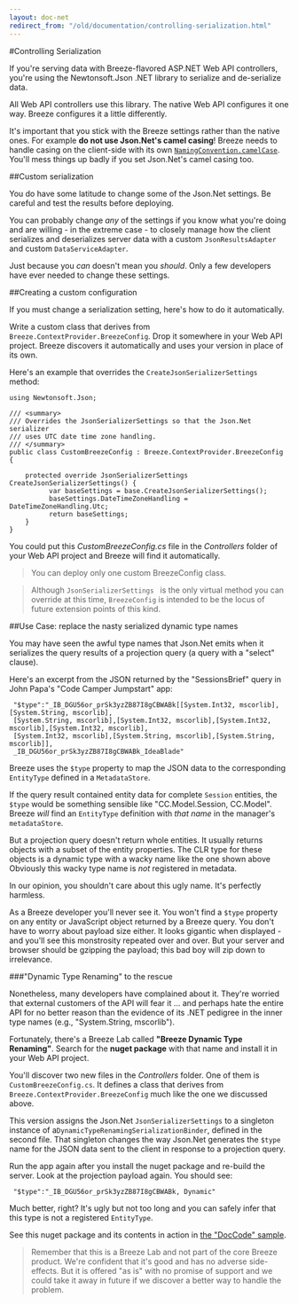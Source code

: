 ```yaml
---
layout: doc-net
redirect_from: "/old/documentation/controlling-serialization.html"
---
```

#Controlling Serialization

If you're serving data with Breeze-flavored ASP.NET Web API controllers, you're using the Newtonsoft.Json .NET library to serialize and de-serialize data. 

All Web API controllers use this library. The native Web API configures it one way. Breeze configures it a little differently.

It's important that you stick with the Breeze settings rather than the native ones. For example **do not use Json.Net's camel casing**! Breeze needs to handle casing on the client-side with its own [`NamingConvention.camelCase`](/doc-js/server-namingconvention). You'll mess things up badly if you set Json.Net's camel casing too.

##Custom serialization

You do have some latitude to change some of the Json.Net settings. Be careful and test the results before deploying.

You can probably change *any* of the settings if you know what you're doing and are willing - in the extreme case - to closely manage how the client serializes and deserializes server data with a custom `JsonResultsAdapter` and custom `DataServiceAdapter`. 

Just because you *can* doesn't mean you *should*. Only a few developers have ever needed to change these settings.

##Creating a custom configuration

If you must change a serialization setting, here's how to do it automatically.

Write a custom class that derives from `Breeze.ContextProvider.BreezeConfig`. Drop it somewhere in your Web API project. Breeze discovers it automatically and uses your version in place of its own.

Here's an example that overrides the `CreateJsonSerializerSettings` method:

    using Newtonsoft.Json;

    /// <summary>
    /// Overrides the JsonSerializerSettings so that the Json.Net serializer
    /// uses UTC date time zone handling.
    /// </summary>
    public class CustomBreezeConfig : Breeze.ContextProvider.BreezeConfig {

        protected override JsonSerializerSettings CreateJsonSerializerSettings() {
              var baseSettings = base.CreateJsonSerializerSettings();
              baseSettings.DateTimeZoneHandling = DateTimeZoneHandling.Utc;
              return baseSettings;
        }
    }

You could put this *CustomBreezeConfig.cs* file in the *Controllers* folder of your Web API project and Breeze will find it automatically. 

>You can deploy only one custom BreezeConfig class.

>Although `JsonSerializerSettings ` is the only virtual method you can override at this time, `BreezeConfig` is intended to be the locus of future extension points of this kind.

##Use Case: replace the nasty serialized dynamic type names

You may have seen the awful type names that Json.Net emits when it serializes the query results of a projection query (a query with a "select" clause). 

Here's an excerpt from the JSON returned by the "SessionsBrief" query in John Papa's "Code Camper Jumpstart" app:

     "$type":"_IB_DGU56or_prSk3yzZB87I8gCBWABk[[System.Int32, mscorlib],[System.String, mscorlib],
     [System.String, mscorlib],[System.Int32, mscorlib],[System.Int32, mscorlib],[System.Int32, mscorlib],
     [System.Int32, mscorlib],[System.String, mscorlib],[System.String, mscorlib]], 
     _IB_DGU56or_prSk3yzZB87I8gCBWABk_IdeaBlade"

Breeze uses the `$type` property to map the JSON data to the corresponding `EntityType` defined in a `MetadataStore`.

If the query result contained entity data for complete `Session` entities, the `$type` would be something sensible like "CC.Model.Session, CC.Model". Breeze *will* find an `EntityType` definition with *that name* in the manager's `metadataStore`.

But a projection query doesn't return whole entities. It usually returns objects with a subset of the entity properties. The CLR type for these objects is a dynamic type with a wacky name like the one shown above Obviously this wacky type name is *not* registered in metadata.

In our opinion, you shouldn't care about this ugly name. It's perfectly harmless.  

As a Breeze developer you'll never see it. You won't find a `$type` property on any entity or JavaScript object returned by a Breeze query. You don't have to worry about payload size either. It looks gigantic when displayed - and you'll see this  monstrosity repeated over and over. But your server and browser should be gzipping the payload;  this bad boy will zip down to irrelevance.

###"Dynamic Type Renaming" to the rescue

Nonetheless, many developers have complained about it. They're worried that external customers of the API will fear it ... and perhaps hate the entire API for no better reason than the evidence of its .NET pedigree in the inner type names (e.g., "System.String, mscorlib").

Fortunately, there's a Breeze Lab called **"Breeze Dynamic Type Renaming"**. Search for the **nuget package** with that name and install it in your Web API project.

You'll discover two new files in the *Controllers* folder. One of them is `CustomBreezeConfig.cs`. It defines a class that derives from `Breeze.ContextProvider.BreezeConfig` much like the one we discussed above.

This version assigns the Json.Net  `JsonSerializerSettings` to a singleton instance of  a`DynamicTypeRenamingSerializationBinder`, defined in the second file. That singleton changes the way Json.Net generates the `$type` name for the JSON data sent to the client in response to a projection query.

Run the app again after you install the nuget package and re-build the server. Look at the projection payload again. You should see:

     "$type":"_IB_DGU56or_prSk3yzZB87I8gCBWABk, Dynamic"

Much better, right? It's ugly but not too long and you can safely infer that this type is not a registered `EntityType`.

See this nuget package and its contents in action in [the "DocCode" sample](/doc-samples/doccode).

>Remember that this is a Breeze Lab and not part of the core Breeze product. We're confident that it's good and has no adverse side-effects. But it is offered "as is" with no promise of support and we could take it away in future if we discover a better way to handle the problem.